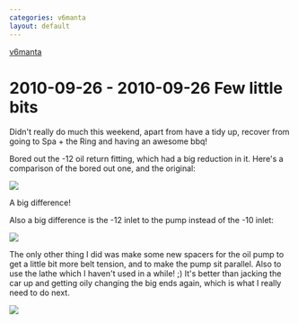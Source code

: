 ```yaml
---
categories: v6manta
layout: default
---
```


[v6manta](/v6manta)

# 2010-09-26 - 2010-09-26 Few little bits
Didn't really do much this weekend, apart from have a tidy up, recover from going to Spa + the Ring and having an awesome bbq!

Bored out the -12 oil return fitting, which had a big reduction in it. Here's a comparison of the bored out one, and the original:

 ![](/img/v6manta/manta0367.jpg) 

A big difference!

Also a big difference is the -12 inlet to the pump instead of the -10 inlet:

 ![](/img/v6manta/manta0368.jpg) 

The only other thing I did was make some new spacers for the oil pump to get a little bit more belt tension, and to make the pump sit parallel. Also to use the lathe which I haven't used in a while! ;) It's better than jacking the car up and getting oily changing the big ends again, which is what I really need to do next.

 ![](/img/v6manta/manta0369.jpg) 
